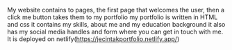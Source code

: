 My website contains to pages, the first page that welcomes the user,
then a click me button takes them to my portfolio
my portfolio is written in HTML and css
it contains my skills, about me and my education background
it also has my social media handles and form where you can get in touch with me.
It is deployed on netlify(https://jecintakportfolio.netlify.app/)
